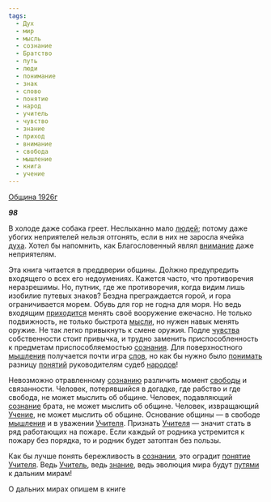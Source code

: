 ```yaml
---
tags:
  - Дух
  - мир
  - мысль
  - сознание
  - Братство
  - путь
  - люди
  - понимание
  - знак
  - слово
  - понятие
  - народ
  - учитель
  - чувство
  - знание
  - приход
  - внимание
  - свобода
  - мышление
  - книга
  - учение
---
```

[Община 1926г](https://127.0.0.1:4002/agni/1926)

___98___

В холоде даже собака греет. Неслыханно мало [людей](../../../tags/#люди); потому даже убогих неприятелей нельзя отгонять, если в них не заросла ячейка [духа](../../../tags/#Дух). Хотел бы напомнить, как Благословенный являл [внимание](../../../tags/#внимание) даже неприятелям.   

Эта книга читается в преддверии общины. До́лжно предупредить входящего о всех его недоумениях. Кажется часто, что противоречия неразрешимы. Но, путник, где же противоречия, когда видим лишь изобилие путевых знаков? Бездна преграждается горой, и гора ограничивается морем. Обувь для гор не годна для моря. Но ведь входящим [приходится](../../../tags/#приход) менять своё вооружение ежечасно. Не только подвижность, не только быстрота [мысли](../../../tags/#мысль), но нужен навык менять оружие. Не так легко привыкнуть к смене оружия. Подле [чувства](../../../tags/#чувство) собственности стоит привычка, и трудно заменить приспособленность к предметам приспособляемостью [сознания](../../../tags/#[сознание](../../../tags/#сознание)). Для поверхностного [мышления](../../../tags/#мышление) получается почти игра [слов](../../../tags/#слово), но как бы нужно было [понимать](../../../tags/#понимание) разницу [понятий](../../../tags/#[понятие](../../../tags/#понятие)) руководителям судеб [народов](../../../tags/#народ)!   

Невозможно отравленному [сознанию](../../../tags/#[сознание](../../../tags/#сознание)) различить момент [свободы](../../../tags/#свобода) и связанности. Человек, потерявшийся в догадке, где рабство и где свобода, не может мыслить об общине. Человек, подавляющий [сознание](../../../tags/#сознание) брата, не может мыслить об общине. Человек, извращающий [Учение](../../../tags/#учение), не может мыслить об общине. Основание общины — в свободе [мышления](../../../tags/#мышление) и в уважении [Учителя](../../../tags/#учитель). Признать [Учителя](../../../tags/#учитель) — значит стать в ряд работающих на пожаре. Если каждый от родника устремится к пожару без порядка, то и родник будет затоптан без пользы.   

Как бы лучше понять бережливость в [сознании](../../../tags/#сознание), это оградит [понятие](../../../tags/#понятие) [Учителя](../../../tags/#учитель). Ведь [Учитель](../../../tags/#учитель), ведь [знание](../../../tags/#знание), ведь эволюция мира будут [путями](../../../tags/#путь) к дальним мирам!   

О дальних мирах опишем в книге 